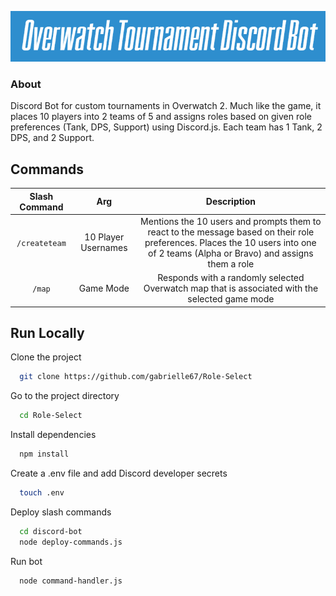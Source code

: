 
![Header](assets/OW-Header.png)

### About
Discord Bot for custom tournaments in Overwatch 2. Much like the game, it places 10 players into 2 teams of 5 and assigns roles based on given role preferences (Tank, DPS, Support) using Discord.js. Each team has 1 Tank, 2 DPS, and 2 Support.


## Commands
|**Slash Command**|**Arg**|**Description**|
|:---------------:|:-----:|:-------------:|
| ```/createteam```| 10 Player Usernames | Mentions the 10 users and prompts them to react to the message based on their role preferences. Places the 10 users into one of 2 teams (Alpha or Bravo) and assigns them a role |
| ```/map``` | Game Mode | Responds with a randomly selected Overwatch map that is associated with the selected game mode |



## Run Locally

Clone the project

```bash
  git clone https://github.com/gabrielle67/Role-Select
```

Go to the project directory

```bash
  cd Role-Select
```

Install dependencies

```bash
  npm install
```

Create a .env file and add Discord developer secrets

```bash
  touch .env
```
Deploy slash commands

```bash
  cd discord-bot
  node deploy-commands.js
```

Run bot
```bash
  node command-handler.js
```
